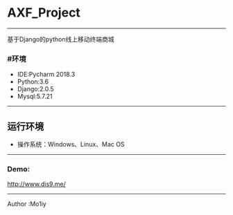 # AXF_Project

---

基于Django的python线上移动终端商城


### #环境

- IDE:Pycharm 2018.3
- Python:3.6
- Django:2.0.5
- Mysql:5.7.21

---

## 运行环境

- 操作系统：Windows、Linux、Mac OS

---

### Demo:

http://www.dis9.me/

---
Author :Mo1iy




